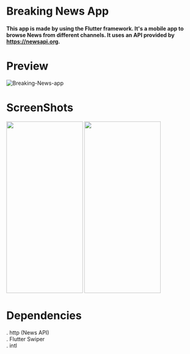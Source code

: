 # Breaking News App

#### This app is made by using the Flutter framework. It's a mobile app to browse News from different channels. It uses an API provided by https://newsapi.org.

# Preview

![Breaking-News-app](https://github.com/amrazzam31/Breaking-News/blob/master/Breaking%20News%20Preview.gif)

# ScreenShots

<p float="left">
  <img src="https://user-images.githubusercontent.com/76887699/117368406-c7ddf500-aec3-11eb-85eb-22799879863a.jpg" width="200" height="450" />
  <img src="https://user-images.githubusercontent.com/76887699/117368458-daf0c500-aec3-11eb-8731-fe1d080c6726.jpg" width="200" height="450" /> 
</p>


# Dependencies
. http (News API)                                                                                                                               
. Flutter Swiper                                                                                                                              
. intl           
